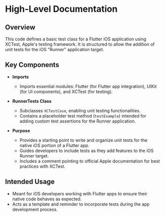# High-Level Documentation

## Overview
This code defines a basic test class for a Flutter iOS application using XCTest, Apple's testing framework. It is structured to allow the addition of unit tests for the iOS "Runner" application target.

## Key Components

- **Imports**
  - Imports essential modules: Flutter (for Flutter app integration), UIKit (for UI components), and XCTest (for testing).

- **RunnerTests Class**
  - Subclasses `XCTestCase`, enabling unit testing functionalities.
  - Contains a placeholder test method (`testExample`) intended for adding custom test assertions for the Runner application.

- **Purpose**
  - Provides a starting point to write and organize unit tests for the native iOS portion of a Flutter app.
  - Guides developers to include tests as they add features to the iOS Runner target.
  - Includes a comment pointing to official Apple documentation for best practices with XCTest.

## Intended Usage

- Meant for iOS developers working with Flutter apps to ensure their native code behaves as expected.
- Acts as a template and reminder to incorporate tests during the app development process.